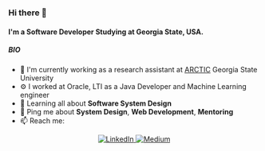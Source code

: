 ### Hi there 👋

#### I'm a Software Developer Studying at Georgia State, USA.

##### BIO

- 🏢 I'm currently working as a research assistant at [ARCTIC](https://arctic.gsu.edu) Georgia State University
- ⚙️ I worked at Oracle, LTI as a Java Developer and Machine Learning engineer
- 🌱 Learning all about **Software System Design**
- 💬 Ping me about **System Design**, **Web Development**, **Mentoring**
- 📫 Reach me: 
<p align="center">
  <a href="https://www.linkedin.com/in/gowthamtnvs" target="_blank">
    <img src="https://img.shields.io/badge/linkedin-%230077B5.svg?&style=for-the-badge&logo=linkedin&logoColor=white&color=071A2C" alt="LinkedIn"/>
  </a>
  <a href="https://medium.com/@gowthamtnvs05" target="_blank">
    <img src="https://img.shields.io/badge/medium-%2312100E.svg?&style=for-the-badge&logo=medium&logoColor=white&color=071A2C" alt="Medium"/>
  </a>
</p>

<!--
**gowtham-star/gowtham-star** is a ✨ _special_ ✨ repository because its `README.md` (this file) appears on your GitHub profile.

Here are some ideas to get you started:

- 🔭 I’m currently working on ...
- 🌱 I’m currently learning ...
- 👯 I’m looking to collaborate on ...
- 🤔 I’m looking for help with ...
- 💬 Ask me about ...
- 📫 How to reach me: ...
- 😄 Pronouns: ...
- ⚡ Fun fact: ...
-->
